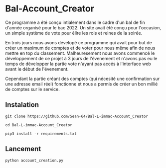 # Bal-Account_Creator
Ce programme a été conçu intialement dans le cadre d'un bal de fin d'année organisé pour le bac 2022.
Un site avait été conçu pour l'occasion, un simple système de vote pour élire les rois et reines de la soirée.

En trois jours nous avons dévelopé ce programme qui avait pour but de créer un maximum de comptes et de voter pour nous même afin de nous mettre en top du classement.
Malheuresement nous avons commencé le développement de ce projet à 3 jours de l'évenement et n'avons pas eu le temps de développer la partie vote n'ayant pas accés à l'interface web avant le début de l'évenement.

Cependant la partie créant des comptes (qui nécesité une confirmation sur une adresse email réel) fonctionne et nous a permis de créer un bon millié de comptes sur le service. 
## Instalation
```
git clone https://github.com/Sean-64/Bal-L-immac-Account_Creator

cd Bal-L-immac-Account_Creator

pip3 install -r requirements.txt
```
## Lancement
```
python account_creation.py
```


